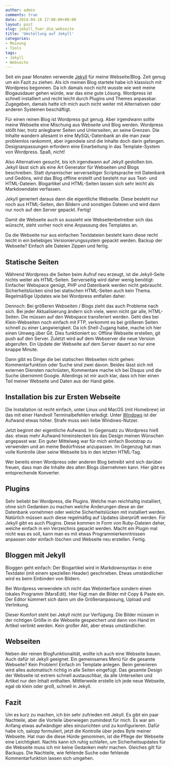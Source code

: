 ```yaml
---
author: admin
comments: true
date: 2014-04-18 17:00:00+00:00
layout: post
slug: jekyll_fuer_die_webseite
title: 'Umstellung auf Jekyll'
categories:
- Meinung
- Tools
tags:
- Jekyll
- Webseite
---
```


Seit ein paar Monaten verwende [Jekyll](http://jekyllrb.com/) für meine Webseite/Blog. Zeit genug um ein Fazit zu ziehen. Als ich meinen Blog startete habe ich klassisch mit Wordpress begonnen.
Da ich damals noch nicht wusste wie weit meine Blogausdauer gehen würde, war das eine gute Lösung. Wordpress ist schnell installiert und recht leicht durch Plugins und Themes anpassbar.  Zugegeben, damals hatte ich mich auch nicht weiter mit Alternativen oder anderen Systemen beschäftigt.

Für einen reinen Blog ist Wordpress gut genug. Aber irgendwann sollte meine Webseite eine Mischung aus Webseite und Blog werden. Wordpress stößt hier, trotz anlegbarer Seiten und Unterseiten, an seine Grenzen. Die Inhalte wandern allesamt in eine MySQL-Datenbank an die man zwar problemlos rankommt, aber irgendwie sind die Inhalte doch darin gefangen.
Designanpassungen erfordern eine Einarbeitung in das Template-System von Wordpress. Spaß, nicht!

Also Alternativen gesucht, bis ich irgendwann auf Jekyll gestoßen bin. Jekyll lässt sich als eine Art Generator für Webseiten und Blogs beschreiben. Statt dynamischer serverseitiger Scriptsprache mit Datenbank und Gedöns, wird das Blog offline erstellt und besteht nur aus Text- und HTML-Dateien. Blogartikel und HTML-Seiten lassen sich sehr leicht als Markdowndatei verfassen.

Jekyll generiert daraus dann die eigentliche Webseite. Diese besteht nur noch aus HTML-Seiten, den Bildern und sonstigen Dateien und wird dann nur noch auf den Server gepackt. Fertig!

Damit die Webseite auch so aussieht wie Webseitenbetreiber sich das wünscht, steht vorher noch eine Anpassung des Templates an.

Da die Webseite nur aus einfachen Textdateien besteht kann diese recht leicht in ein beliebiges Versionierungssystem gepackt werden. Backup der Webseite? Einfach alle Dateien Zippen und fertig.

## Statische Seiten

Während Wordpress die Seiten beim Aufruf neu erzeugt, ist die Jekyll-Seite nichts weiter als HTML-Seiten. Serverseitig wird daher wenig benötigt: Einfacher Webspace genügt, PHP und Datenbank werden nicht gebraucht. Sicherheitslücken sind bei statischen HTML-Seiten auch kein Thema. Regelmäßige Updates wie bei Wordpress entfallen daher.

Dennoch: Bei größeren Webseiten / Blogs zieht das auch Probleme nach sich. Bei jeder Aktualisierung ändern sich viele, wenn nicht gar alle, HTML-Seiten. Die müssen auf den Webspace transferiert werden.
Geht dies bei Klein-Webseiten noch einfach mit FTP, verkommt es bei größeren Seiten schnell zu einer Langwierigkeit. Da ich Shell-Zugang habe, mache ich hier einen Umweg über Git. Dies funktioniert so: Offline Webseite erstellen, git push auf den Server. Zuletzt wird auf dem Webserver die neue Version abgerufen. Ein Update der Webseite auf dem Server dauert so nur eine knappe Minute.

Dann gibt es Dinge die bei statischen Webseiten nicht gehen: Kommentarfunktion oder Suche sind zwei davon. Beides lässt sich mit externen Diensten nachrüsten, Kommentare mache ich bei Disqus und die Suche übernimmt Google. Allerdings ist mir auch klar, dass ich hier einen Teil meiner Webseite und Daten aus der Hand gebe.

## Installation bis zur Ersten Webseite

Die Installation ist recht einfach, unter Linux und MacOS (mit Homebrew) ist das mit einer Handvoll Terminalbefehlen erledigt. Unter [Windows](http://herbie79.de/development/web/2014/03/22/Running_Jekyll_on_Windows.html) ist der Aufwand etwas höher. Strafe muss sein liebe Windows-Nutzer.

Jetzt beginnt der eigentliche Aufwand. Im Gegensatz zu Wordpress  hieß das: etwas mehr Aufwand hineinstecken bis das Design meinen Wünschen angepasst war. Ein guter Mittelweg war für mich einfach Bootstrap zu verwenden und an meine Bedürfnisse anzupassen.
Im Gegenzug hat man volle Kontrolle über seine Webseite bis in den letzten HTML-Tag.

Wer bereits einen Wordpress oder anderen Blog betreibt wird sich darüber freuen, dass man die Inhalte des alten Blogs übernehmen kann. Hier gibt es entsprechende Konverter.

## Plugins

Sehr beliebt bei Wordpress, die Plugins. Welche man reichhaltig installiert, ohne sich Gedanken zu machen welche Änderungen diese an der Datenbank vornehmen oder welche Sicherheitslücken mit installiert werden. Natürlich müssen auch diese regelmäßig auf Updates überprüft werden.
Für Jekyll gibt es auch Plugins. Diese kommen in Form von Ruby-Dateien daher, welche einfach in ein Verzeichnis gepackt werden. Macht ein Plugin mal nicht was es soll, kann man es mit etwas Programmierkenntnissen anpassen oder einfach löschen und Webseite neu erstellen. Fertig.

## Bloggen mit Jekyll

Bloggen geht einfach: Der Blogartikel wird in Markdownsyntax in eine Textdatei (mit einem speziellen Header) geschrieben. 
Etwas umständlicher wird es beim Einbinden von Bildern.

Bei Wordpress verwendete ich nicht das Webinterface sondern einen lokales Programm (MarsEdit). Hier fügt man die Bilder mit Copy & Paste ein. Der Editor kümmert sich dann um die Größenanpassung, Upload und Verlinkung.

Dieser Komfort steht bei Jekyll nicht zur Verfügung. Die Bilder müssen in der richtigen Größe in die Webseite gespeichert und dann von Hand im Artikel verlinkt werden. Kein großer Akt, aber etwas umständlicher.

## Webseiten

Neben der reinen Blogfunktionalität, wollte ich auch eine Webseite bauen. Auch dafür ist Jekyll geeignet. Ein gemeinsames Menü für die gesamte Webseite? Kein Problem! Einfach im Template anlegen. Beim generieren wird alles automatisch richtig in alle Seiten eingefügt. Das gesamte Design der Webseite ist extrem schnell austauschbar, da alle Unterseiten und Artikel nur den Inhalt enthalten.
Mittlerweile erstelle ich jede neue Webseite, egal ob klein oder groß, schnell in Jekyll.

## Fazit

Um es kurz zu machen, ich bin sehr zufrieden mit Jekyll. Es gibt ein paar Nachteile, aber die Vorteile überwiegen zumindest für mich. Es war am Anfang etwas aufwändiger alles einzurichten und zu konfigurieren. Dafür habe ich, salopp formuliert, jetzt die Kontrolle über jedes Byte meiner Webseite.
Hat man die diese Hürde genommen, ist die Pflege der Webseite eine Leichtigkeit.
Nachts kann ich ruhig schlafen, um Sicherheitsupdates für die Webseite muss ich mir keine Gedanken mehr machen. Gleiches gilt für Backups. Die Nachteile, wie fehlende Suche oder fehlende Kommentarfunktion lassen sich umgehen.

